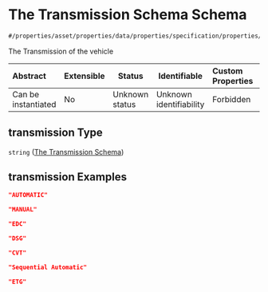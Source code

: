 # The Transmission Schema Schema

```txt
#/properties/asset/properties/data/properties/specification/properties/transmission#/properties/asset/properties/data/properties/specification/properties/transmission
```

The Transmission of the vehicle


| Abstract            | Extensible | Status         | Identifiable            | Custom Properties | Additional Properties | Access Restrictions | Defined In                                                                                          |
| :------------------ | ---------- | -------------- | ----------------------- | :---------------- | --------------------- | ------------------- | --------------------------------------------------------------------------------------------------- |
| Can be instantiated | No         | Unknown status | Unknown identifiability | Forbidden         | Allowed               | none                | [policy_transaction.schema.json\*](../../out/policy_transaction.schema.json "open original schema") |

## transmission Type

`string` ([The Transmission Schema](policy_transaction-properties-the-asset-schema-properties-the-asset-data-schema-properties-the-specification-schema-properties-the-transmission-schema.md))

## transmission Examples

```json
"AUTOMATIC"
```

```json
"MANUAL"
```

```json
"EDC"
```

```json
"DSG"
```

```json
"CVT"
```

```json
"Sequential Automatic"
```

```json
"ETG"
```
